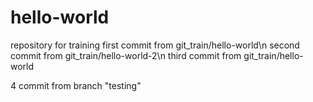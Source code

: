 # hello-world
repository for training
first commit from git_train/hello-world\n
second commit from git_train/hello-world-2\n
third commit from git_train/hello-world

4 commit from branch "testing"
